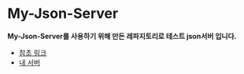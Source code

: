 # My-Json-Server
**My-Json-Server를 사용하기 위해 만든 레파지토리로 테스트 json서버 입니다.**
* [참초 링크](https://my-json-server.typicode.com/)
* [내 서버](https://my-json-server.typicode.com/HanDeul-Kim/my-json-server/user)